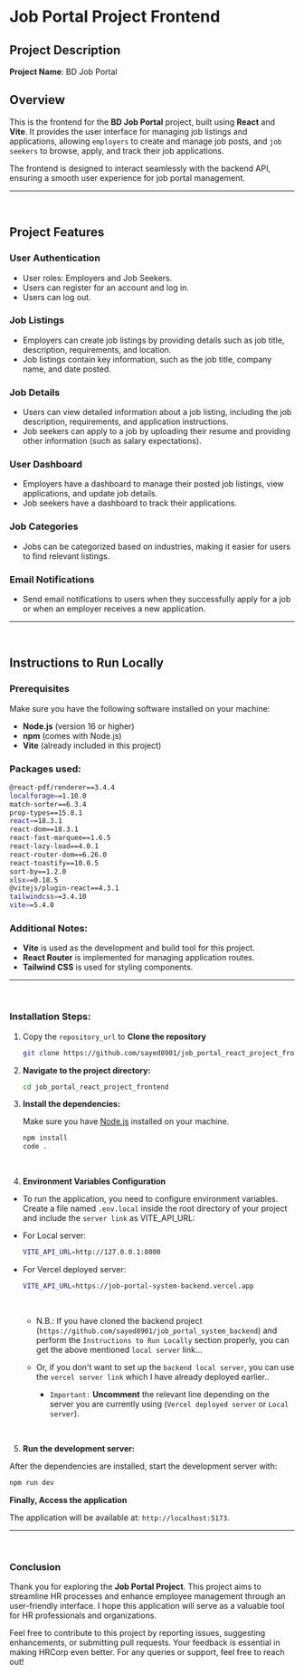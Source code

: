 # Job Portal Project Frontend

## Project Description

**Project Name**: BD Job Portal

## Overview

This is the frontend for the **BD Job Portal** project, built using **React** and **Vite**. It provides the user interface for managing job listings and applications, allowing `employers` to create and manage job posts, and `job seekers` to browse, apply, and track their job applications.

The frontend is designed to interact seamlessly with the backend API, ensuring a smooth user experience for job portal management.

---

<br>

## Project Features

### User Authentication

- User roles: Employers and Job Seekers.
- Users can register for an account and log in.
- Users can log out.

### Job Listings

- Employers can create job listings by providing details such as job title, description, requirements, and location.
- Job listings contain key information, such as the job title, company name, and date posted.

### Job Details

- Users can view detailed information about a job listing, including the job description, requirements, and application instructions.
- Job seekers can apply to a job by uploading their resume and providing other information (such as salary expectations).

### User Dashboard

- Employers have a dashboard to manage their posted job listings, view applications, and update job details.
- Job seekers have a dashboard to track their applications.

### Job Categories

- Jobs can be categorized based on industries, making it easier for users to find relevant listings.

### Email Notifications

- Send email notifications to users when they successfully apply for a job or when an employer receives a new application.

---

<br>

## Instructions to Run Locally

### Prerequisites

Make sure you have the following software installed on your machine:

- **Node.js** (version 16 or higher)
- **npm** (comes with Node.js)
- **Vite** (already included in this project)

### Packages used:

```bash
@react-pdf/renderer==3.4.4
localforage==1.10.0
match-sorter==6.3.4
prop-types==15.8.1
react==18.3.1
react-dom==18.3.1
react-fast-marquee==1.6.5
react-lazy-load==4.0.1
react-router-dom==6.26.0
react-toastify==10.0.5
sort-by==1.2.0
xlsx==0.18.5
@vitejs/plugin-react==4.3.1
tailwindcss==3.4.10
vite==5.4.0
```

### Additional Notes:

- **Vite** is used as the development and build tool for this project.
- **React Router** is implemented for managing application routes.
- **Tailwind CSS** is used for styling components.

---

<br>

### Installation Steps:

1. Copy the `repository_url` to **Clone the repository**

   ```bash
   git clone https://github.com/sayed8901/job_portal_react_project_frontend.git
   ```

2. **Navigate to the project directory:**

   ```bash
   cd job_portal_react_project_frontend
   ```

3. **Install the dependencies:**

   Make sure you have [Node.js](https://nodejs.org/) installed on your machine.

   ```bash
   npm install
   code .
   ```

<br>

4. **Environment Variables Configuration**

- To run the application, you need to configure environment variables. Create a file named `.env.local` inside the root directory of your project and include the `server link` as VITE_API_URL:

* For Local server:

  ```bash
  VITE_API_URL=http://127.0.0.1:8000
  ```

* For Vercel deployed server:

  ```bash
  VITE_API_URL=https://job-portal-system-backend.vercel.app
  ```

  <br>

  - N.B.: If you have cloned the backend project (`https://github.com/sayed8901/job_portal_system_backend`) and perform the `Instructions to Run Locally` section properly, you can get the above mentioned `local server` link...

  - Or, if you don't want to set up the `backend local server`, you can use the `vercel server link` which I have already deployed earlier..

    - `Important:` **Uncomment** the relevant line depending on the server you are currently using (`Vercel deployed server` or `Local server`).

<br>

5. **Run the development server:**

After the dependencies are installed, start the development server with:

```bash
npm run dev
```

**Finally, Access the application**

The application will be available at: `http://localhost:5173`.

---

<br>

### Conclusion

Thank you for exploring the **Job Portal Project**. This project aims to streamline HR processes and enhance employee management through an user-friendly interface. I hope this application will serve as a valuable tool for HR professionals and organizations.

Feel free to contribute to this project by reporting issues, suggesting enhancements, or submitting pull requests. Your feedback is essential in making HRCorp even better. For any queries or support, feel free to reach out!
